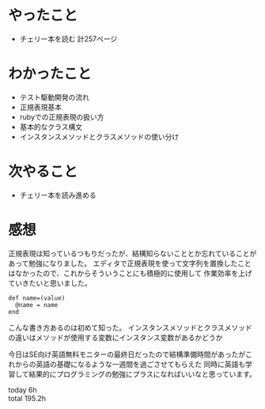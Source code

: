 # やったこと
- チェリー本を読む 計257ページ


# わかったこと
- テスト駆動開発の流れ
- 正規表現基本
- rubyでの正規表現の扱い方
- 基本的なクラス構文
- インスタンスメソッドとクラスメソッドの使い分け
# 次やること
- チェリー本を読み進める　

# 感想
正規表現は知っているつもりだったが、結構知らないこととか忘れていることがあって勉強になりました。
エディタで正規表現を使って文字列を置換したことはなかったので、これからそういうことにも積極的に使用して
作業効率を上げていきたいと思いました。
```
def name=(value)
  @name = name
end
```
こんな書き方あるのは初めて知った。
インスタンスメソッドとクラスメソッドの違いはメソッドが使用する変数にインスタンス変数があるかどうか

今日はSE向け英語無料モニターの最終日だったので結構準備時間があったがこれからの英語の基礎になるような一週間を過ごさせてもらえた
同時に英語も学習して結果的にプログラミングの勉強にプラスになればいいなと思っています。

today 6h  
total 195.2h
